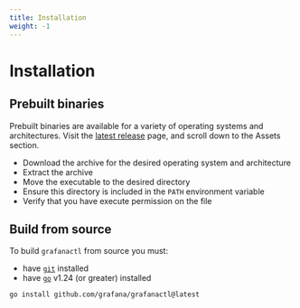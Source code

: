 ```yaml
---
title: Installation
weight: -1
---
```


# Installation

## Prebuilt binaries

Prebuilt binaries are available for a variety of operating systems and architectures.
Visit the [latest release](https://github.com/grafana/grafanactl/releases/latest) page, and scroll down to the Assets section.

 * Download the archive for the desired operating system and architecture
 * Extract the archive
 * Move the executable to the desired directory
 * Ensure this directory is included in the `PATH` environment variable
 * Verify that you have execute permission on the file

## Build from source

To build `grafanactl` from source you must:

* have [`git`](https://git-scm.com/) installed
* have [`go`](https://go.dev/) v1.24 (or greater) installed

```shell
go install github.com/grafana/grafanactl@latest
```
